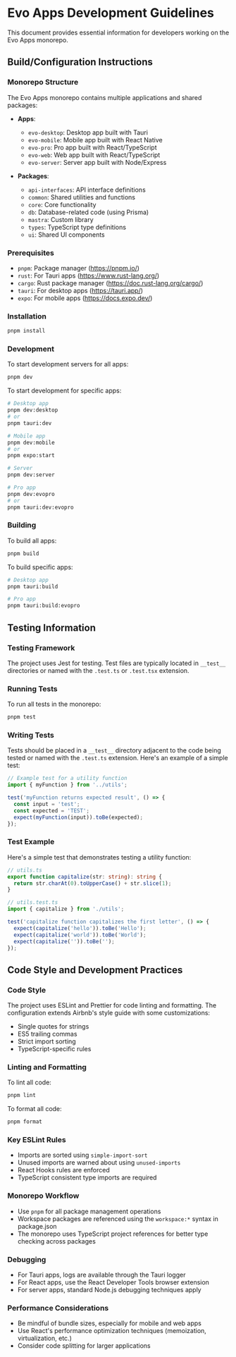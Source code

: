 # Evo Apps Development Guidelines

This document provides essential information for developers working on the Evo Apps monorepo.

## Build/Configuration Instructions

### Monorepo Structure

The Evo Apps monorepo contains multiple applications and shared packages:

- **Apps**:
  - `evo-desktop`: Desktop app built with Tauri
  - `evo-mobile`: Mobile app built with React Native
  - `evo-pro`: Pro app built with React/TypeScript
  - `evo-web`: Web app built with React/TypeScript
  - `evo-server`: Server app built with Node/Express

- **Packages**:
  - `api-interfaces`: API interface definitions
  - `common`: Shared utilities and functions
  - `core`: Core functionality
  - `db`: Database-related code (using Prisma)
  - `mastra`: Custom library
  - `types`: TypeScript type definitions
  - `ui`: Shared UI components

### Prerequisites

- `pnpm`: Package manager (https://pnpm.io/)
- `rust`: For Tauri apps (https://www.rust-lang.org/)
- `cargo`: Rust package manager (https://doc.rust-lang.org/cargo/)
- `tauri`: For desktop apps (https://tauri.app/)
- `expo`: For mobile apps (https://docs.expo.dev/)

### Installation

```bash
pnpm install
```

### Development

To start development servers for all apps:

```bash
pnpm dev
```

To start development for specific apps:

```bash
# Desktop app
pnpm dev:desktop
# or
pnpm tauri:dev

# Mobile app
pnpm dev:mobile
# or
pnpm expo:start

# Server
pnpm dev:server

# Pro app
pnpm dev:evopro
# or
pnpm tauri:dev:evopro
```

### Building

To build all apps:

```bash
pnpm build
```

To build specific apps:

```bash
# Desktop app
pnpm tauri:build

# Pro app
pnpm tauri:build:evopro
```

## Testing Information

### Testing Framework

The project uses Jest for testing. Test files are typically located in `__test__` directories or named with the `.test.ts` or `.test.tsx` extension.

### Running Tests

To run all tests in the monorepo:

```bash
pnpm test
```

### Writing Tests

Tests should be placed in a `__test__` directory adjacent to the code being tested or named with the `.test.ts` extension. Here's an example of a simple test:

```typescript
// Example test for a utility function
import { myFunction } from '../utils';

test('myFunction returns expected result', () => {
  const input = 'test';
  const expected = 'TEST';
  expect(myFunction(input)).toBe(expected);
});
```

### Test Example

Here's a simple test that demonstrates testing a utility function:

```typescript
// utils.ts
export function capitalize(str: string): string {
  return str.charAt(0).toUpperCase() + str.slice(1);
}

// utils.test.ts
import { capitalize } from './utils';

test('capitalize function capitalizes the first letter', () => {
  expect(capitalize('hello')).toBe('Hello');
  expect(capitalize('world')).toBe('World');
  expect(capitalize('')).toBe('');
});
```

## Code Style and Development Practices

### Code Style

The project uses ESLint and Prettier for code linting and formatting. The configuration extends Airbnb's style guide with some customizations:

- Single quotes for strings
- ES5 trailing commas
- Strict import sorting
- TypeScript-specific rules

### Linting and Formatting

To lint all code:

```bash
pnpm lint
```

To format all code:

```bash
pnpm format
```

### Key ESLint Rules

- Imports are sorted using `simple-import-sort`
- Unused imports are warned about using `unused-imports`
- React Hooks rules are enforced
- TypeScript consistent type imports are required

### Monorepo Workflow

- Use `pnpm` for all package management operations
- Workspace packages are referenced using the `workspace:*` syntax in package.json
- The monorepo uses TypeScript project references for better type checking across packages

### Debugging

- For Tauri apps, logs are available through the Tauri logger
- For React apps, use the React Developer Tools browser extension
- For server apps, standard Node.js debugging techniques apply

### Performance Considerations

- Be mindful of bundle sizes, especially for mobile and web apps
- Use React's performance optimization techniques (memoization, virtualization, etc.)
- Consider code splitting for larger applications